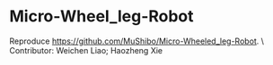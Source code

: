# Micro-Wheel_leg-Robot
Reproduce https://github.com/MuShibo/Micro-Wheeled_leg-Robot. \\
Contributor: Weichen Liao; Haozheng Xie
